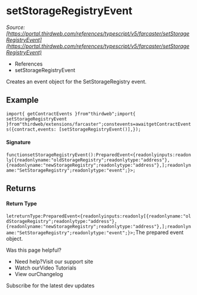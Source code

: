 # setStorageRegistryEvent

*Source: [https://portal.thirdweb.com/references/typescript/v5/farcaster/setStorageRegistryEvent](https://portal.thirdweb.com/references/typescript/v5/farcaster/setStorageRegistryEvent)*

* References
* setStorageRegistryEvent

Creates an event object for the SetStorageRegistry event.

## Example

`import{ getContractEvents }from"thirdweb";import{ setStorageRegistryEvent }from"thirdweb/extensions/farcaster";constevents=awaitgetContractEvents({contract,events: [setStorageRegistryEvent()],});`
#### Signature

`functionsetStorageRegistryEvent():PreparedEvent<{readonlyinputs:readonly[{readonlyname:"oldStorageRegistry";readonlytype:"address"},{readonlyname:"newStorageRegistry";readonlytype:"address"},];readonlyname:"SetStorageRegistry";readonlytype:"event";}>;`
## Returns

#### Return Type

`letreturnType:PreparedEvent<{readonlyinputs:readonly[{readonlyname:"oldStorageRegistry";readonlytype:"address"},{readonlyname:"newStorageRegistry";readonlytype:"address"},];readonlyname:"SetStorageRegistry";readonlytype:"event";}>;`The prepared event object.

Was this page helpful?

* Need help?Visit our support site
* Watch ourVideo Tutorials
* View ourChangelog

Subscribe for the latest dev updates

